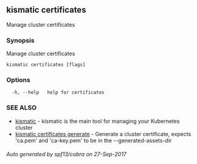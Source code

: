## kismatic certificates

Manage cluster certificates

### Synopsis


Manage cluster certificates

```
kismatic certificates [flags]
```

### Options

```
  -h, --help   help for certificates
```

### SEE ALSO
* [kismatic](kismatic.md)	 - kismatic is the main tool for managing your Kubernetes cluster
* [kismatic certificates generate](kismatic_certificates_generate.md)	 - Generate a cluster certificate, expects 'ca.pem' and 'ca-key.pem' to be in the --generated-assets-dir

###### Auto generated by spf13/cobra on 27-Sep-2017
